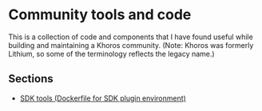 # Community tools and code

This is a collection of code and components that I have found useful while building and maintaining a Khoros community. (Note: Khoros was formerly Lithium, so some of the terminology reflects the legacy name.)

## Sections

- [SDK tools (Dockerfile for SDK plugin environment)](./sdk)
